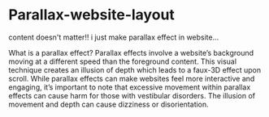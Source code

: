 # Parallax-website-layout
content doesn't matter!! i just make parallax effect in website...

What is a parallax effect?
Parallax effects involve a website’s background moving at a different speed than the foreground content. This visual technique creates an illusion of depth which leads to a faux-3D effect upon scroll. 
While parallax effects can make websites feel more interactive and engaging, it’s important to note that excessive movement within parallax effects can cause harm for those with vestibular disorders. The illusion of movement and depth can cause dizziness or disorientation. 
